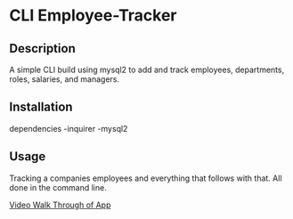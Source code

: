 # CLI Employee-Tracker

## Description

A simple CLI build using mysql2 to add and track employees, departments, roles, salaries, and managers. 

## Installation

dependencies 
-inquirer
-mysql2

## Usage

Tracking a companies employees and everything that follows with that. All done in the command line.

 [Video Walk Through of App](https://drive.google.com/file/d/1nqSCBs8gFIuLB-tq0uR7DEzA67kRvKRP/viewLinks) 

